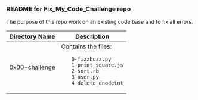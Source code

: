 ### README for Fix_My_Code_Challenge repo ###

The purpose of this repo work on an existing code base and to fix all errors.

| Directory Name | Description |
| --------- | ----------- |
| 0x00-challenge | Contains the files:<br><ul>`0-fizzbuzz.py`<br>`1-print_square.js`<br>`2-sort.rb`<br>`3-user.py`<br>`4-delete_dnodeint`</ul> |
